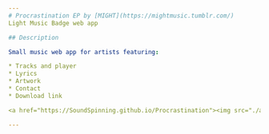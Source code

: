 ```yaml
---
# Procrastination EP by [MIGHT](https://mightmusic.tumblr.com/)
Light Music Badge web app

## Description

Small music web app for artists featuring:

* Tracks and player
* Lyrics
* Artwork
* Contact
* Download link

<a href="https://SoundSpinning.github.io/Procrastination"><img src="./assets/Music-Badge-sm.jpg" alt="MIGHT Music Badge Procrastination"></a>

---
```

